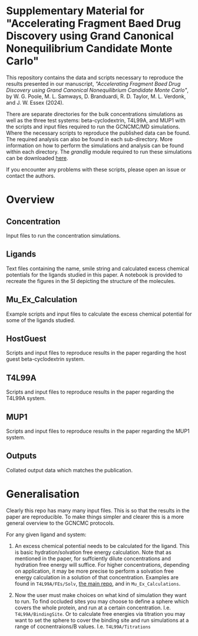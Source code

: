 # Supplementary Material for "Accelerating Fragment Baed Drug Discovery using Grand Canonical Nonequilibrium Candidate Monte Carlo"

This repository contains the data and scripts necessary to reproduce the results presented in our manuscript, _"Accelerating Fragment Baed Drug Discovery using Grand Canonical Nonequilibrium Candidate Monte Carlo"_, by W. G. Poole, M. L. Samways, D. Branduardi, R. D. Taylor, M. L. Verdonk, and J. W. Essex (2024).

There are separate directories for the bulk concentrations simulations as well as the three test systems: beta-cyclodextrin, T4L99A, and MUP1 with the scripts and input files required to run the GCNCMC/MD simulations. Where the necessary scripts to reproduce the published data can be found. The required analysis can also be found in each sub-directory. More information on how to perform the simulations and analysis can be found within each directory. The _grandlig_ module required to run these simulations can be downloaded [here](https://github.com/essex-lab/grand-lig').

If you encounter any problems with these scripts, please open an issue or contact the authors.

# Overview
## Concentration
Input files to run the concentration simulations.

## Ligands
Text files containing the name, smile string and calculated excess chemical potentials for the ligands studied in this paper. A notebook is provided to recreate the figures in the SI depicting the structure of the molecules.

## Mu_Ex_Calculation
Example scripts and input files to calculate the excess chemical potential for some of the ligands studied.

## HostGuest
Scripts and input files to reproduce results in the paper regarding the host guest beta-cyclodextrin system.

## T4L99A
Scripts and input files to reproduce results in the paper regarding the T4L99A system.

## MUP1
Scripts and input files to reproduce results in the paper regarding the MUP1 system.

## Outputs
Collated output data which matches the publication.

# Generalisation
Clearly this repo has many many input files. This is so that the results in the paper are reproducible. To make things simpler and clearer this is a more general overview to the GCNCMC protocols.

For any given ligand and system:
1. An excess chemical potential needs to be calculated for the ligand. This is basic hydration/solvation free energy calculation. Note that as mentioned in the paper, for suffciently dilute concentrations and hydration free energy will suffice. For higher concentrations, depending on application, it may be more precise to perform a solvation free energy calculation in a solution of that concentration. Examples are found in `T4L99A/FEs/Solv`, [the main repo](https://github.com/essex-lab/grand-lig/examples), and in `Mu_Ex_Calculations`. 

2. Now the user must make choices on what kind of simulation they want to run. To find occluded sites you may choose to define a sphere which covers the whole protein, and run at a certain concentration. I.e. `T4L99A/BindingSite`. Or to calculate free energies via titration you may want to set the sphere to cover the binding site and run simulations at a range of cocnentraions/B values. I.e. `T4L99A/Titrations`